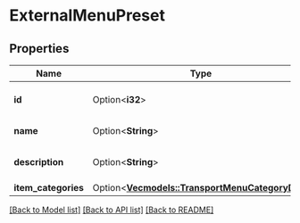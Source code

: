 # ExternalMenuPreset

## Properties

Name | Type | Description | Notes
------------ | ------------- | ------------- | -------------
**id** | Option<**i32**> | ID of the external menu | [optional]
**name** | Option<**String**> | External menu name | [optional]
**description** | Option<**String**> | External menu description | [optional]
**item_categories** | Option<[**Vec<models::TransportMenuCategoryDto>**](TransportMenuCategoryDto.md)> |  | [optional]

[[Back to Model list]](../README.md#documentation-for-models) [[Back to API list]](../README.md#documentation-for-api-endpoints) [[Back to README]](../README.md)


